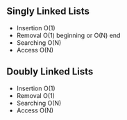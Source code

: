 ## Singly Linked Lists

- Insertion O(1)
- Removal O(1) beginning or O(N) end
- Searching O(N)
- Access O(N)

## Doubly Linked Lists

- Insertion O(1)
- Removal O(1)
- Searching O(N)
- Access O(N)
